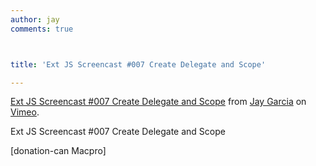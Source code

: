 ```yaml
---
author: jay
comments: true



title: 'Ext JS Screencast #007 Create Delegate and Scope'

---
```


[Ext JS Screencast #007 Create Delegate and Scope](http://vimeo.com/9768295) from [Jay Garcia](http://vimeo.com/user3205431) on [Vimeo](http://vimeo.com).

Ext JS Screencast #007 Create Delegate and Scope


[donation-can Macpro] 
